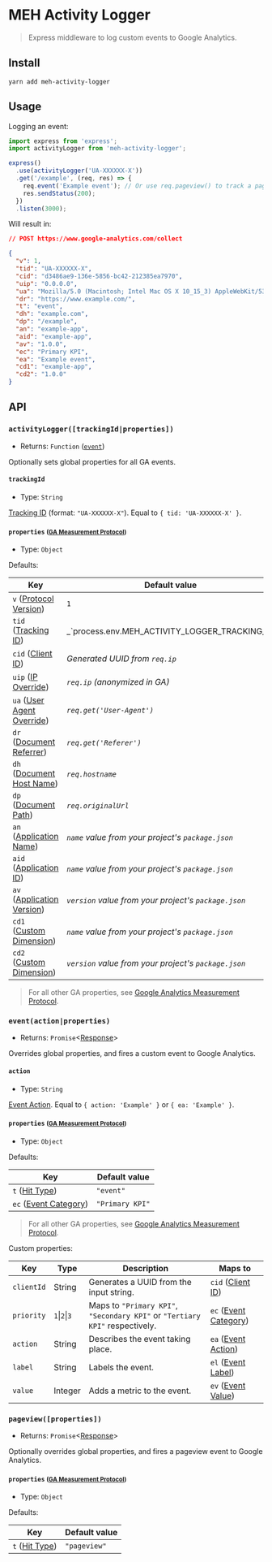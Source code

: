 # MEH Activity Logger

> Express middleware to log custom events to Google Analytics.

## Install

```shell
yarn add meh-activity-logger
```

## Usage

Logging an event:

```js
import express from 'express';
import activityLogger from 'meh-activity-logger';

express()
  .use(activityLogger('UA-XXXXXX-X'))
  .get('/example', (req, res) => {
    req.event('Example event'); // Or use req.pageview() to track a pageview
    res.sendStatus(200);
  })
  .listen(3000);
```

Will result in:

```json
// POST https://www.google-analytics.com/collect

{
  "v": 1,
  "tid": "UA-XXXXXX-X",
  "cid": "d3486ae9-136e-5856-bc42-212385ea7970",
  "uip": "0.0.0.0",
  "ua": "Mozilla/5.0 (Macintosh; Intel Mac OS X 10_15_3) AppleWebKit/537.36 (KHTML, like Gecko) Chrome/80.0.3987.132 Safari/537.36",
  "dr": "https://www.example.com/",
  "t": "event",
  "dh": "example.com",
  "dp": "/example",
  "an": "example-app",
  "aid": "example-app",
  "av": "1.0.0",
  "ec": "Primary KPI",
  "ea": "Example event",
  "cd1": "example-app",
  "cd2": "1.0.0"
}
```

## API

### `activityLogger([trackingId|properties])`

- Returns: `Function` ([`event`](#eventactionproperties))

Optionally sets global properties for all GA events.

#### `trackingId`

- Type: `String`

[Tracking ID](https://developers.google.com/analytics/devguides/collection/protocol/v1/parameters#tid) (format: `"UA-XXXXXX-X"`). Equal to `{ tid: 'UA-XXXXXX-X' }`.

#### `properties` <small>([GA Measurement Protocol](https://developers.google.com/analytics/devguides/collection/protocol/v1/reference))</small>

- Type: `Object`

Defaults:

| Key                                                                                                                  | Default value                                                                                  |
| -------------------------------------------------------------------------------------------------------------------- | ---------------------------------------------------------------------------------------------- |
| `v` ([Protocol Version](https://developers.google.com/analytics/devguides/collection/protocol/v1/parameters#v))      | `1`                                                                                            |
| `tid` ([Tracking ID](https://developers.google.com/analytics/devguides/collection/protocol/v1/parameters#td))        | _`process.env.MEH_ACTIVITY_LOGGER_TRACKING_ID || 'UA-26548270-15'` (defaults to MEH property)_ |
| `cid` ([Client ID](https://developers.google.com/analytics/devguides/collection/protocol/v1/parameters#cid))         | _Generated UUID from `req.ip`_                                                                 |
| `uip` ([IP Override](https://developers.google.com/analytics/devguides/collection/protocol/v1/parameters#uip))       | _`req.ip` (anonymized in GA)_                                                                  |
| `ua` ([User Agent Override](https://developers.google.com/analytics/devguides/collection/protocol/v1/parameters#ua)) | _`req.get('User-Agent')`_                                                                      |
| `dr` ([Document Referrer](https://developers.google.com/analytics/devguides/collection/protocol/v1/parameters#dr))   | _`req.get('Referer')`_                                                                         |
| `dh` ([Document Host Name](https://developers.google.com/analytics/devguides/collection/protocol/v1/parameters#dh))  | _`req.hostname`_                                                                               |
| `dp` ([Document Path](https://developers.google.com/analytics/devguides/collection/protocol/v1/parameters#dp))       | _`req.originalUrl`_                                                                            |
| `an` ([Application Name](https://developers.google.com/analytics/devguides/collection/protocol/v1/parameters#an))    | _`name` value from your project's `package.json`_                                              |
| `aid` ([Application ID](https://developers.google.com/analytics/devguides/collection/protocol/v1/parameters#aid))    | _`name` value from your project's `package.json`_                                              |
| `av` ([Application Version](https://developers.google.com/analytics/devguides/collection/protocol/v1/parameters#av)) | _`version` value from your project's `package.json`_                                           |
| `cd1` ([Custom Dimension](https://developers.google.com/analytics/devguides/collection/protocol/v1/parameters#cd_))  | _`name` value from your project's `package.json`_                                              |
| `cd2` ([Custom Dimension](https://developers.google.com/analytics/devguides/collection/protocol/v1/parameters#cd_))  | _`version` value from your project's `package.json`_                                           |

> For all other GA properties, see [Google Analytics Measurement Protocol](https://developers.google.com/analytics/devguides/collection/protocol/v1/reference).

### `event(action|properties)`

- Returns: `Promise`<[Response](https://www.npmjs.com/package/node-fetch#class-response)>

Overrides global properties, and fires a custom event to Google Analytics.

#### `action`

- Type: `String`

[Event Action](https://developers.google.com/analytics/devguides/collection/protocol/v1/parameters#ea). Equal to `{ action: 'Example' }` or `{ ea: 'Example' }`.

#### `properties` <small>([GA Measurement Protocol](https://developers.google.com/analytics/devguides/collection/protocol/v1/reference))</small>

- Type: `Object`

Defaults:

| Key                                                                                                             | Default value   |
| --------------------------------------------------------------------------------------------------------------- | --------------- |
| `t` ([Hit Type](https://developers.google.com/analytics/devguides/collection/protocol/v1/parameters#t))         | `"event"`       |
| `ec` ([Event Category](https://developers.google.com/analytics/devguides/collection/protocol/v1/parameters#ec)) | `"Primary KPI"` |

> For all other GA properties, see [Google Analytics Measurement Protocol](https://developers.google.com/analytics/devguides/collection/protocol/v1/reference).

Custom properties:

| Key        | Type          | Description                                                                  | Maps to                                                                                                         |
| ---------- | ------------- | ---------------------------------------------------------------------------- | --------------------------------------------------------------------------------------------------------------- |
| `clientId` | String        | Generates a UUID from the input string.                                      | `cid` ([Client ID](https://developers.google.com/analytics/devguides/collection/protocol/v1/parameters#cid))    |
| `priority` | `1`\|`2`\|`3` | Maps to `"Primary KPI"`, `"Secondary KPI"` or `"Tertiary KPI"` respectively. | `ec` ([Event Category](https://developers.google.com/analytics/devguides/collection/protocol/v1/parameters#ec)) |
| `action`   | String        | Describes the event taking place.                                            | `ea` ([Event Action](https://developers.google.com/analytics/devguides/collection/protocol/v1/parameters#ea))   |
| `label`    | String        | Labels the event.                                                            | `el` ([Event Label](https://developers.google.com/analytics/devguides/collection/protocol/v1/parameters#el))    |
| `value`    | Integer       | Adds a metric to the event.                                                  | `ev` ([Event Value](https://developers.google.com/analytics/devguides/collection/protocol/v1/parameters#ev))    |

### `pageview([properties])`

- Returns: `Promise`<[Response](https://www.npmjs.com/package/node-fetch#class-response)>

Optionally overrides global properties, and fires a pageview event to Google Analytics.

#### `properties` <small>([GA Measurement Protocol](https://developers.google.com/analytics/devguides/collection/protocol/v1/reference))</small>

- Type: `Object`

Defaults:

| Key                                                                                                     | Default value |
| ------------------------------------------------------------------------------------------------------- | ------------- |
| `t` ([Hit Type](https://developers.google.com/analytics/devguides/collection/protocol/v1/parameters#t)) | `"pageview"`  |
